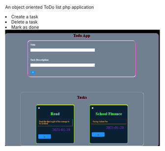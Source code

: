 An object oriented ToDo list php application
    <li> Create a task
    <li> Delete a task
    <li> Mark as done
    <img src="2021-01-20.png" loading="lazy">